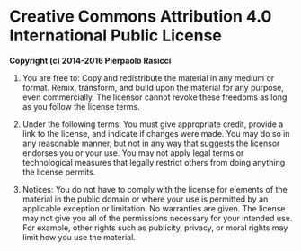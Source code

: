 # Creative Commons Attribution 4.0 International Public License

**Copyright (c) 2014-2016 Pierpaolo Rasicci**

1.  You are free to:
    Copy and redistribute the material in any medium or format.
    Remix, transform, and build upon the material for any purpose, even commercially.
    The licensor cannot revoke these freedoms as long as you follow the license terms.

2.  Under the following terms:
    You must give appropriate credit, provide a link to the license, and indicate if changes were made. You may do so in any reasonable manner, but not in any way that suggests the licensor endorses you or your use.
    You may not apply legal terms or technological measures that legally restrict others from doing anything the license permits.

3.  Notices:
    You do not have to comply with the license for elements of the material in the public domain or where your use is permitted by an applicable exception or limitation.
    No warranties are given. The license may not give you all of the permissions necessary for your intended use. For example, other rights such as publicity, privacy, or moral rights may limit how you use the material.
